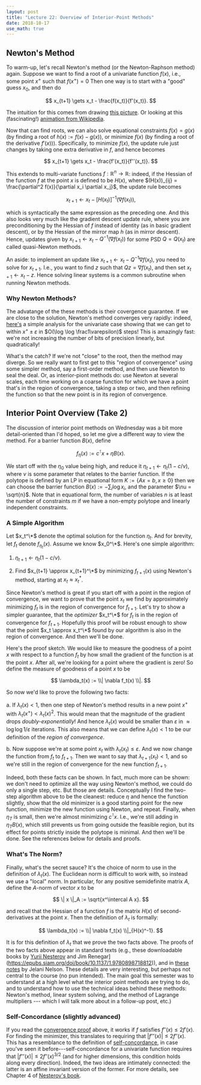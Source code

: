 ```yaml
---
layout: post
title: "Lecture 22: Overview of Interior-Point Methods"
date: 2018-10-17
use_math: true
---
```


## Newton's Method

To warm-up, let's recall Newton's method (or the Newton-Raphson method)
again. Suppose we want to find a root of a univariate function $f(x)$,
i.e., some point $x^+$ such that $f(x^+) = 0$ Then one way is to start
with a "good" guess $x_0$, and then do

$$ x_{t+1} \gets x_t - \frac{f(x_t)}{f'(x_t)}. $$

The intuition for this comes from drawing [this picture](http://mathfaculty.fullerton.edu/mathews/n2003/newtonsmethod/Newton'sMethodProof/Images/Newton'sMethodProof_gr_17.gif). Or looking at
this (fascinating!) [animation from Wikipedia](https://en.wikipedia.org/wiki/Newton%27s_method#/media/File:NewtonIteration_Ani.gif).

Now that can find roots, we can also solve equational constraints $f(x)
= g(x)$ (by finding a root of $h(x) := f(x) - g(x)$), or minimize $f(x)$
(by finding a root of the derivative $f'(x)$)). Specifically, to
minimize $f(x)$, the update rule just changes by taking one extra
derivative in $f$, and hence becomes

$$ x_{t+1} \gets x_t - \frac{f'(x_t)}{f''(x_t)}. $$

This extends to multi-variate functions $f: \mathbb{R}^n \to
\mathbb{R}$: indeed, if the Hessian of the function $f$ at the point $x$
is defined to be $H(x)$, where $(H(x))_{ij} = \frac{\partial^2
f(x)}{\partial x_i \partial x_j}$, the update rule becomes

$$ x_{t+1} \gets x_t - [H(x_t)]^{-1} (\nabla f(x_t)), $$

which is syntactically the same expression as the preceding one. And
this also looks very much like the gradient descent update rule, where
you are preconditioning by the Hessian of $f$ instead of identity (as in
basic gradient descent), or by the Hessian of the mirror map $h$ (as in
mirror descent). Hence, updates given by $x_{t+1} \gets x_t - Q^{-1}
(\nabla f(x_t))$ for some PSD $Q = Q(x_t)$ are called quasi-Newton methods.

An aside: to implement an update like $x_{t+1} \gets x_t - Q^{-1} \nabla
f(x_t)$, you need to solve for $x_{t+1}$. I.e., you want to find $z$
such that $Qz = \nabla f(x_t)$, and then set $x_{t+1} \gets x_t -
z$. Hence solving linear systems is a common subroutine when running
Newton methods.

### Why Newton Methods?

The advatange of the these methods is their covergence guarantee. If we
are close to the solution, Newton's method converges very rapidly:
indeed,
[here's](https://cs.nyu.edu/overton/NumericalComputing/newton.pdf) a
simple analysis for the univariate case showing that we can get to
within $x^+ \pm \varepsilon$ in $O(\log \log \frac1\varepsilon)$ steps!
This is amazingly fast: we're not increasing the number of bits of
precision linearly, but quadratically!

What's the catch? If we're not "close" to the root, then the method may
diverge. So we really want to first get to this "region of convergence"
using some simpler method, say a first-order method, and then use Newton
to seal the deal. Or, as interior-piont methods do: use Newton at
several scales, each time working on a coarse function for which we have
a point that's in the region of convergence, taking a step or two, and
then refining the function so that the new point is in its region of
convergence.

## Interior Point Overview (Take 2)

The discussion of interior point methods on Wednesday was a bit more
detail-oriented than I'd hoped, so let me give a different way to view
the method. For a barrier function $B(x)$, define

$$ f_\eta(x) := c^\intercal x + \eta B(x). $$

We start off with the $\eta_0$ value being high, and reduce it
$\eta_{t+1} \gets \eta_t (1 - c/\nu)$, where $\nu$ is some parameter
that relates to the barrier function. If the polytope is defined by an
LP in equational form $K := \{ Ax = b, x \geq 0\}$ then we can choose
the barrier function $B(x) := - \sum_i \log x_i$, and the parameter $\nu
= \sqrt{n}$. Note that in equational form, the number of variables $n$
is at least the number of constraints $m$ if we have a non-empty
polytope and linearly independent constraints.

### A Simple Algorithm

Let $x_t^\*$ denote the optimal solution for the function $\eta_t$. And
for brevity, let $f_t$ denote $f_{\eta_{t}}(x)$. Assume we know
$x_0^\*$. Here's one simple algorithm:

1. $\eta_{t+1} \gets \eta_t (1 - c/\nu)$.

2. Find $x_{t+1} \approx x_{t+1}^\*$ by minimizing $f_{t+1}(x)$ using
     Newton's method, starting at $x_t \approx x^*_t$.

Since Newton's method is great if you start off with a point in the
region of convergence, we want to prove that the point $x_t$ we find by
approximately minimizing $f_t$ is in the region of convergence for
$f_{t+1}$.  Let's try to show a simpler guarantee, that the _optimizer_
$x_t^\*$ for $f_t$ is in the region of convergence for $f_{t+1}$.
Hopefully this proof will be robust enough to show that the point $x_t
\approx x_t^\*$ found by our algorithm is also in the region of
convergence. And then we'll be done.

Here's the proof sketch. We would like to measure the goodness of a
point $x$ with respect to a function $f_t$ by how small the gradient of
the function is at the point $x$. After all, we're looking for a point
where the gradient is zero! So define the measure of goodness of a point
$x$ to be 

$$ \lambda_t(x) := \\| \nabla f_t(x) \\|. $$

So now we'd like to prove the following two facts:

a. If $\lambda_t(x) < 1$, then one step of Newton's method results in a
new point $x^+$ with $\lambda_t(x^+) < \lambda_t(x)^2$. This would mean
that the magnitude of the gradient drops *doubly-exponentially*! And
hence $\lambda_t(x)$ would be smaller than $\varepsilon$ in $\approx
\log \log 1/\varepsilon$ iterations. This also means that we can define
$\lambda_t(x) < 1$ to be our definition of the _region of convergence_.

b. Now suppose we're at some point $x_t$ with $\lambda_t(x_t) \leq
\varepsilon$. And we now change the function from $f_t$ to $f_{t+1}$.
Then we want to say that $\lambda_{t+1}(x_t) < 1$, and so we're still in
the region of convergence for the new function $f_{t+1}$.

Indeed, both these facts can be shown. In fact, much more can be shown:
we don't need to optimize all the way using Newton's method, we could do
only a single step, etc. But those are details. Conceptually I find the
two-step algorithm above to be the cleanest: reduce $\eta$ and hence the
function slightly, show that the old minimizer is a good starting point
for the new function, minimize the new function using Newton, and
repeat. Finally, when $\eta_T$ is small, then we're almost minimizing
$c^\intercal x$. I.e., we're still adding in $\eta_T B(x)$, which still
prevents us from going outside the feasible region, but its effect for
points strictly inside the polytope is minimal. And then we'll be done.
See the references below for details and proofs.

### What's The Norm?

Finally, what's the secret sauce? It's the choice of norm to use in the
definition of $\lambda_t(x)$. The Euclidean norm is difficult to work
with, so instead we use a "local" norm. In particular, for any positive
semidefinite matrix $A$, define the $A$-norm of vector $x$ to be

$$ \| x \|_A := \sqrt{x^\intercal A x}. $$

and recall that the Hessian of a function $f$ is the matrix $H(x)$ of
second-derivatives at the point $x$. Then the definition of $\lambda_t$
is formally:

$$ \lambda_t(x) := \\| \nabla f_t(x) \\|_{H(x)^-1}. $$

It is for this definition of $\lambda_t$ that we prove the two facts
above. The proofs of the two facts above appear in standard texts (e.g.,
these downloadable books by [Yurii
Nesterov](http://citeseerx.ist.psu.edu/viewdoc/download?doi=10.1.1.693.855&rep=rep1&type=pdf)
and Jim
Renegar](https://epubs.siam.org/doi/book/10.1137/1.9780898718812)), and
in [these
notes](http://people.seas.harvard.edu/~cs224/fall14/lec/lec18.pdf) by
Jelani Nelson. These details are very interesting, but perhaps not
central to the course (no pun intended). The main goal this semester was
to understand at a high level what the interior point methods are trying
to do, and to understand how to use the technical ideas behind these
methods: Newton's method, linear system solving, and the method of
Lagrange multipliers --- which I will talk more about in a follow-up
post, etc.)

### Self-Concordance (slightly advanced)

If you read the [convergence
proof](https://cs.nyu.edu/overton/NumericalComputing/newton.pdf) above,
it works if $f$ satisfies $f''(x) \leq 2 f'(x)$. For finding the
minimizer, this translates to requiring that $|f'''(x)| \leq 2
f''(x)$. This has a resemblance to the definition of
[self-concordance](https://en.wikipedia.org/wiki/Self-concordant_function),
in case you've seen it before---self-concordance for a univariate
function requires that $|f'''(x)| \leq 2 f''(x)^{3/2}$ (and for higher
dimensions, this condition holds along every direction). Indeed, the two
ideas are intimately connected: the latter is an affine invariant
version of the former. For more details, see Chapter 4 of [Nesterov's 
book](http://citeseerx.ist.psu.edu/viewdoc/download?doi=10.1.1.693.855&rep=rep1&type=pdf).
